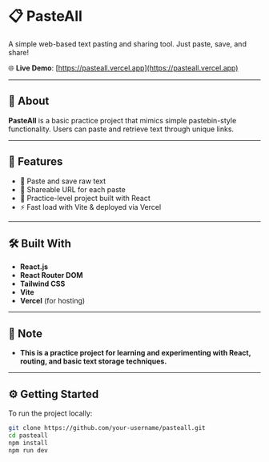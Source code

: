 # 📋 PasteAll

A simple web-based text pasting and sharing tool. Just paste, save, and share!

🌐 **Live Demo**: [https://pasteall.vercel.app](https://pasteall.vercel.app)

---

## 🧪 About

**PasteAll** is a basic practice project that mimics simple pastebin-style functionality. Users can paste and retrieve text through unique links.

---

## 🚀 Features

- 📝 Paste and save raw text
- 🔗 Shareable URL for each paste
- 🧠 Practice-level project built with React
- ⚡ Fast load with Vite & deployed via Vercel

---

## 🛠️ Built With

- **React.js**
- **React Router DOM**
- **Tailwind CSS**
- **Vite**
- **Vercel** (for hosting)

---
## 📌 Note
- **This is a practice project for learning and experimenting with React, routing, and basic text storage techniques.**
---
## ⚙️ Getting Started

To run the project locally:

```bash
git clone https://github.com/your-username/pasteall.git
cd pasteall
npm install
npm run dev

